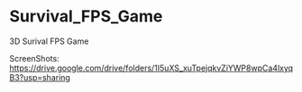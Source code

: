 # Survival_FPS_Game
3D Surival FPS Game

ScreenShots: https://drive.google.com/drive/folders/1I5uXS_xuTpejqkvZiYWP8wpCa4lxyqB3?usp=sharing
